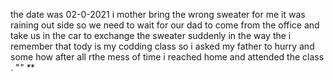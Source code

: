 the date was 02-0-2021 i mother bring the wrong sweater for me it was raining out side so we need to wait for our dad to come from the office and take us in the car to exchange the sweater suddenly in the way the i remember that tody is my codding class so i asked my father to hurry and some how after all rthe mess of time i reached home and attended the class . "_"   *_*